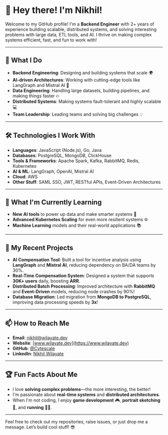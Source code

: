 # 👋 Hey there! I'm Nikhil!

Welcome to my GitHub profile! I'm a **Backend Engineer** with 2+ years of experience building scalable, distributed systems, and solving interesting problems with large data, ETL tools, and AI. I thrive on making complex systems efficient, fast, and fun to work with!

---

## 🚀 What I Do
- **Backend Engineering**: Designing and building systems that scale 🌍
- **AI-driven Architectures**: Working with cutting-edge tools like LangGraph and Mistral AI 🤖
- **Data Engineering**: Handling large datasets, building pipelines, and making things faster 🔥
- **Distributed Systems**: Making systems fault-tolerant and highly scalable 💻
- **Team Leadership**: Leading teams and solving big challenges 💡

---

## 🛠️ Technologies I Work With

- **Languages**: JavaScript (Node.js), Go, Java
- **Databases**: PostgreSQL, MongoDB, ClickHouse
- **Tools & Frameworks**: Apache Spark, Kafka, RabbitMQ, Redis, Kubernetes
- **AI & ML**: LangGraph, OpenAI, Mistral AI
- **Cloud**: AWS
- **Other Stuff**: SAML SSO, JWT, RESTful APIs, Event-Driven Architectures

---

## 🌱 What I'm Currently Learning
- **New AI tools** to power up data and make smarter systems 🤖
- **Advanced Kubernetes Scaling** for even more resilient systems 🌐
- **Machine Learning** models and their real-world applications 📚

---

## 🔧 My Recent Projects
- **AI Compensation Tool**: Built a tool for incentive analysis using **LangGraph** and **Mistral AI**, reducing dependency on BA/DA teams by 30%.  
- **Real-Time Compensation System**: Designed a system that supports **30K+ users** daily, boosting **ARR**.  
- **Distributed Batch Processing**: Improved architecture with **RabbitMQ** and **Event-Driven** models, reducing node crashes by 90%!  
- **Database Migration**: Led migration from **MongoDB to PostgreSQL**, improving data processing speeds by **3x**!

---

## 📫 How to Reach Me
- **Email**: [nikhil@wilayate.dev](mailto:nikhil@wilayate.dev)
- **Website**: [www.wilayate.dev](https://www.wilayate.dev)
- **GitHub**: [@Cytescale](https://github.com/Cytescale)
- **LinkedIn**: [Nikhil Wilayate](https://www.linkedin.com/in/nikhil-wilayate/)

---

## 🏆 Fun Facts About Me
- I love **solving complex problems**—the more interesting, the better!  
- I'm passionate about **real-time systems** and **distributed architectures**.  
- When I'm not coding, I enjoy **game development** 🎮, **portrait sketching** 🎨, and **running** 🏃‍♂️.

---

Feel free to check out my repositories, raise issues, or just drop me a message. Let’s build cool stuff! 😎
